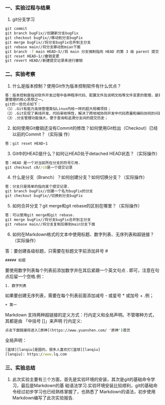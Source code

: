 ### 一、实验过程与结果
1. git分支学习
```bat
git commit 
git branch bugFix//创建新分支bugFix 
git checkout bugFix//移动到分支bugFix 
git merge bugFix//将分支bugFix合并到主分支 
git rebase main//将分支移动到mian下面 
git branch -f main HEAD~3//将 main 分支强制指向 HEAD 的第 3 级 parent 提交 
git reset HEAD~1//撤销变更 
git revert HEAD//新建提交记录来进行撤销 
```
### 二、实验考察
1. 什么是版本控制？使用Git作为版本控制软件有什么优点？
```bat
答：版本控制是指对软件开发过程中各种程序代码、配置文件及说明文档等文件变更的管理，是软件配
置管理的核心思想之一。 
git的一些优点如下： 
（1）.Git有能力高效管理类似Linux内核一样的超大规模项目； 
（2）.Git实现了离线开发、代码审核特性，解决了跨地域协同开发中代码质量和编码协同的问题； 
（3）.分支管理功能强大，便于查询和追溯分支间的提交历史； 
```
2. 如何使用Git撤销还没有Commit的修改？如何使用Git检出（Checkout）已经以前的Commit？（实际操
作）
```bat
答：git reset HEAD~1
```
3. Git中的HEAD是什么？如何让HEAD处于detached HEAD状态？（实际操作）
```bat
答：HEAD 是一个对当前所在分支的符号引用. 
git checkout c0//c0是一个提交记录
```
4. 什么是分支（Branch）？如何创建分支？如何切换分支？（实际操作）
```bat
答：分支只是简单的指向某个提交记录. 
git branch bugFix//创建一个名为bugFix的分支 
git checkout bugFix//切换到分支bugFix 
```
5. 如何合并分支？git merge和git rebase的区别在哪里？（实际操作）
```bat
答：可以使用git merge和git rebase. 
git merge bugFix//将分支bugFix合并到主分支 
git rebase main//将分支复制后移到main分支下面
```
6. 如何在Markdown格式的文本中使用标题、数字列表、无序列表和超链接？（实际操作）

答：要创建各级标题，只需要在标题文字前添加井号 #
```bat
##### 标题 
```

要使用数字列表每个列表前添加数字并在其后紧跟一个英文句点 . 即可，注意在句点后留一个空格.例：
```bat
1. 数字列表 
```

如果要创建无序列表，需要在每个列表前面添加减号 - 或星号 * 或加号 + .例；
```bat
+ 第一 
```

Markdown 支持两种超链接的定义方式：行内定义和全局声明。不管哪种方式，其都是由 「中括号 []」来声明
行内定义:
```bat
点击下面链接将进入[原神](https://www.yuanshen.com/ '原神')首页 
```

全局声明：
```bat
[篮球][lanqiu]是圆的，很多人喜欢打[篮球][lanqiu] 
[lanqiu]: https://www.lq.com 
```
### 三、实验总结
1. 此次实验主要有三个方面，首先是实验环境的安装，其次是git的基础命令学习，最后是Markdown的基
础语法学习.实验环境安装比较顺利，git的基础命令经过初步学习也已经熟练掌握了，也熟悉了
Markdown的语法，初步使用Markdown编写了此次实验报告.
